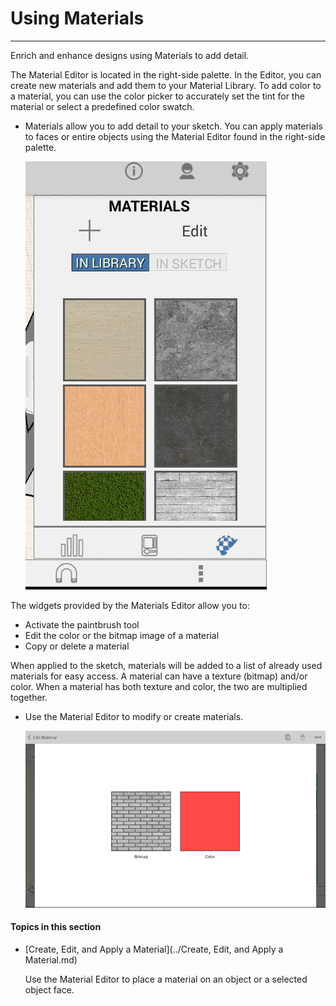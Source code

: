 # Using Materials

----

Enrich and enhance designs using Materials to add detail.
 

The Material Editor is located in the right-side palette. In the Editor, you can create new materials and add them to your Material Library. To add color to a material, you can use the color picker to accurately set the tint for the material or select a predefined color swatch.

* Materials allow you to add detail to your sketch. You can apply materials to faces or entire objects using the Material Editor found in the right-side palette. 
    
    ![](Images/GUID-87E0DFA7-1969-4E38-BB50-EF16CF166C8D-low.png)

The widgets provided by the Materials Editor allow you to:

* Activate the paintbrush tool
* Edit the color or the bitmap image of a material
* Copy or delete a material

When applied to the sketch, materials will be added to a list of already used materials for easy access. A material can have a texture (bitmap) and/or color. When a material has both texture and color, the two are multiplied together.

* Use the Material Editor to modify or create materials. 
    
    ![](Images/GUID-13B3AF0B-952F-49DF-B486-86A2035A55CB-low.png)

  

#### Topics in this section

* [Create, Edit, and Apply a Material](../Create, Edit, and Apply a Material.md)
    
    Use the Material Editor to place a material on an object or a selected object face.

